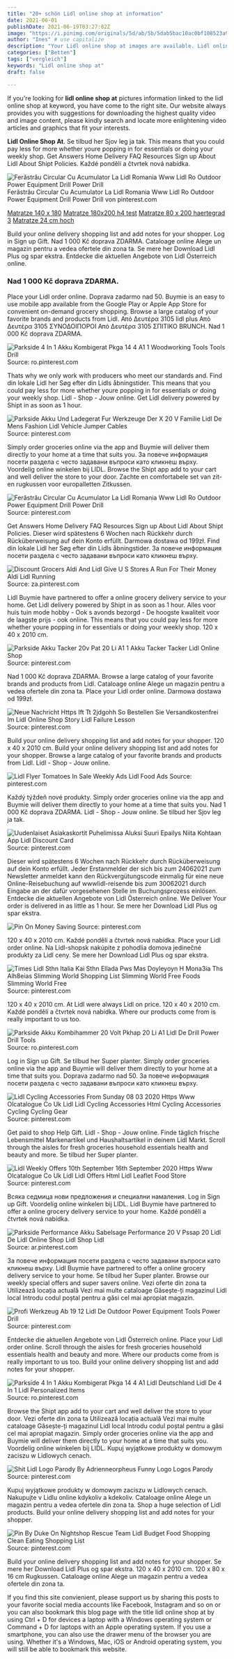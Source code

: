 ```yaml
---
title: "20+ schön Lidl online shop at information"
date: 2021-06-01
publishDate: 2021-06-19T03:27:02Z
image: "https://i.pinimg.com/originals/5d/ab/5b/5dab5bac10ac0bf108523a91c6308922.png"
author: "Ines" # use capitalize
description: "Your Lidl online shop at images are available. Lidl online shop at are a topic that is being searched for and liked by netizens now. You can Find and Download the Lidl online shop at files here. Get all free vectors."
categories: ["Betten"]
tags: ["vergleich"]
keywords: "Lidl online shop at"
draft: false

---
```


If you're looking for **lidl online shop at** pictures information linked to the lidl online shop at keyword, you have come to the right  site. Our website always  provides you with  suggestions  for downloading  the highest  quality video and image  content, please kindly search and locate more enlightening video articles and graphics that fit your interests.

**Lidl Online Shop At**. Se tilbud her Sjov leg ja tak. This means that you could pay less for more whether youre popping in for essentials or doing your weekly shop. Get Answers Home Delivery FAQ Resources Sign up About Lidl About Shipt Policies. Každé pondělí a čtvrtek nová nabídka.

![Ferăstrău Circular Cu Acumulator La Lidl Romania Www Lidl Ro Outdoor Power Equipment Drill Power Drill](https://i.pinimg.com/originals/a4/dd/4a/a4dd4a570198ecc86c52b2e1ab778f73.png "Ferăstrău Circular Cu Acumulator La Lidl Romania Www Lidl Ro Outdoor Power Equipment Drill Power Drill")
Ferăstrău Circular Cu Acumulator La Lidl Romania Www Lidl Ro Outdoor Power Equipment Drill Power Drill von pinterest.com

[Matratze 140 x 180](/matratze-140-x-180/)
[Matratze 180x200 h4 test](/matratze-180x200-h4-test/)
[Matratze 80 x 200 haertegrad 3](/matratze-80-x-200-haertegrad-3/)
[Matratze 24 cm hoch](/matratze-24-cm-hoch/)

Build your online delivery shopping list and add notes for your shopper. Log in Sign up Gift. Nad 1 000 Kč doprava ZDARMA. Cataloage online Alege un magazin pentru a vedea ofertele din zona ta. Se mere her Download Lidl Plus og spar ekstra. Entdecke die aktuellen Angebote von Lidl Österreich online.

### Nad 1 000 Kč doprava ZDARMA.

Place your Lidl order online. Doprava zadarmo nad 50. Buymie is an easy to use mobile app available from the Google Play or Apple App Store for convenient on-demand grocery shopping. Browse a large catalog of your favorite brands and products from Lidl. Από Δευτέρα 3105 lidl plus Από Δευτέρα 3105 ΣΥΝΟΔΟΙΠΟΡΟΙ Από Δευτέρα 3105 ΣΠΙΤΙΚΟ BRUNCH. Nad 1 000 Kč doprava ZDARMA.


![Parkside 4 In 1 Akku Kombigerat Pkga 14 4 A1 1 Woodworking Tools Tools Drill](https://i.pinimg.com/originals/38/95/92/389592640906d9dca86e4c10b7549b96.jpg "Parkside 4 In 1 Akku Kombigerat Pkga 14 4 A1 1 Woodworking Tools Tools Drill")
Source: ro.pinterest.com

Thats why we only work with producers who meet our standards and. Find din lokale Lidl her Søg efter din Lidls åbningstider. This means that you could pay less for more whether youre popping in for essentials or doing your weekly shop. Lidl - Shop - Jouw online. Get Lidl delivery powered by Shipt in as soon as 1 hour.

![Parkside Akku Und Ladegerat Fur Werkzeuge Der X 20 V Familie Lidl De Mens Fashion Lidl Vehicle Jumper Cables](https://i.pinimg.com/originals/14/de/8f/14de8f3f064fd211fa897c33c513e885.jpg "Parkside Akku Und Ladegerat Fur Werkzeuge Der X 20 V Familie Lidl De Mens Fashion Lidl Vehicle Jumper Cables")
Source: pinterest.com

Simply order groceries online via the app and Buymie will deliver them directly to your home at a time that suits you. За повече информация посети раздела с често задавани въпроси като кликнеш върху. Voordelig online winkelen bij LIDL. Browse the Shipt app add to your cart and well deliver the store to your door. Zachte en comfortabele set van zit- en rugkussen voor europalletten Zitkussen.

![Ferăstrău Circular Cu Acumulator La Lidl Romania Www Lidl Ro Outdoor Power Equipment Drill Power Drill](https://i.pinimg.com/originals/a4/dd/4a/a4dd4a570198ecc86c52b2e1ab778f73.png "Ferăstrău Circular Cu Acumulator La Lidl Romania Www Lidl Ro Outdoor Power Equipment Drill Power Drill")
Source: pinterest.com

Get Answers Home Delivery FAQ Resources Sign up About Lidl About Shipt Policies. Dieser wird spätestens 6 Wochen nach Rückkehr durch Rücküberweisung auf dein Konto erfüllt. Darmowa dostawa od 199zł. Find din lokale Lidl her Søg efter din Lidls åbningstider. За повече информация посети раздела с често задавани въпроси като кликнеш върху.

![Discount Grocers Aldi And Lidl Give U S Stores A Run For Their Money Aldi Lidl Running](https://i.pinimg.com/originals/9e/55/e3/9e55e3211490c32a89ac195721afffe3.jpg "Discount Grocers Aldi And Lidl Give U S Stores A Run For Their Money Aldi Lidl Running")
Source: za.pinterest.com

Lidl Buymie have partnered to offer a online grocery delivery service to your home. Get Lidl delivery powered by Shipt in as soon as 1 hour. Alles voor huis tuin mode hobby - Ook s avonds bezorgd - De hoogste kwaliteit voor de laagste prijs - ook online. This means that you could pay less for more whether youre popping in for essentials or doing your weekly shop. 120 x 40 x 2010 cm.

![Parkside Akku Tacker 20v Pat 20 Li A1 1 Akku Tacker Tacker Lidl Online Shop](https://i.pinimg.com/originals/6d/d9/10/6dd910344c4aefb34bc12002808c5423.jpg "Parkside Akku Tacker 20v Pat 20 Li A1 1 Akku Tacker Tacker Lidl Online Shop")
Source: pinterest.com

Nad 1 000 Kč doprava ZDARMA. Browse a large catalog of your favorite brands and products from Lidl. Cataloage online Alege un magazin pentru a vedea ofertele din zona ta. Place your Lidl order online. Darmowa dostawa od 199zł.

![Neue Nachricht Https Ift Tt 2jdgohh So Bestellen Sie Versandkostenfrei Im Lidl Online Shop Story Lidl Failure Lesson](https://i.pinimg.com/736x/a3/56/2c/a3562c63d0ba6cc3fabed6609787e064.jpg "Neue Nachricht Https Ift Tt 2jdgohh So Bestellen Sie Versandkostenfrei Im Lidl Online Shop Story Lidl Failure Lesson")
Source: pinterest.com

Build your online delivery shopping list and add notes for your shopper. 120 x 40 x 2010 cm. Build your online delivery shopping list and add notes for your shopper. Browse a large catalog of your favorite brands and products from Lidl. Lidl - Shop - Jouw online.

![Lidl Flyer Tomatoes In Sale Weekly Ads Lidl Food Ads](https://i.pinimg.com/originals/8b/97/6e/8b976efe0f1ebf1b39f9339c7e4feef2.jpg "Lidl Flyer Tomatoes In Sale Weekly Ads Lidl Food Ads")
Source: pinterest.com

Každý týždeň nové produkty. Simply order groceries online via the app and Buymie will deliver them directly to your home at a time that suits you. Nad 1 000 Kč doprava ZDARMA. Lidl - Shop - Jouw online. Se tilbud her Sjov leg ja tak.

![Uudenlaiset Asiakaskortit Puhelimissa Aluksi Suuri Epailys Niita Kohtaan App Lidl Discount Card](https://i.pinimg.com/originals/ac/01/42/ac0142701620a6393f92f1e077f50430.jpg "Uudenlaiset Asiakaskortit Puhelimissa Aluksi Suuri Epailys Niita Kohtaan App Lidl Discount Card")
Source: pinterest.com

Dieser wird spätestens 6 Wochen nach Rückkehr durch Rücküberweisung auf dein Konto erfüllt. Jeder Erstanmelder der sich bis zum 24062021 zum Newsletter anmeldet kann den Rückvergütungscode einmalig für eine neue Online-Reisebuchung auf wwwlidl-reisende bis zum 30062021 durch Eingabe an der dafür vorgesehenen Stelle im Buchungsprozess einlösen. Entdecke die aktuellen Angebote von Lidl Österreich online. We Deliver Your order is delivered in as little as 1 hour. Se mere her Download Lidl Plus og spar ekstra.

![Pin On Money Saving](https://i.pinimg.com/originals/b9/cc/05/b9cc0501a831c52595982dadaf70736d.png "Pin On Money Saving")
Source: pinterest.com

120 x 40 x 2010 cm. Každé pondělí a čtvrtek nová nabídka. Place your Lidl order online. Na Lidl-shopsk nakúpite z pohodlia domova jedinečné produkty za Lidl ceny. Se mere her Download Lidl Plus og spar ekstra.

![Times Lidl Sthn Italia Kai Sthn Ellada Pws Mas Doyleyoyn H Mona3ia Ths Alh8eias Slimming World Shopping List Slimming World Free Foods Slimming World Free](https://i.pinimg.com/originals/bd/c5/ba/bdc5ba66a9617e81c8c4050423911455.jpg "Times Lidl Sthn Italia Kai Sthn Ellada Pws Mas Doyleyoyn H Mona3ia Ths Alh8eias Slimming World Shopping List Slimming World Free Foods Slimming World Free")
Source: pinterest.com

120 x 40 x 2010 cm. At Lidl were always Lidl on price. 120 x 40 x 2010 cm. Každé pondělí a čtvrtek nová nabídka. Where our products come from is really important to us too.

![Parkside Akku Kombihammer 20 Volt Pkhap 20 Li A1 Lidl De Drill Power Drill Tools](https://i.pinimg.com/originals/05/5c/5c/055c5cde0d28f35325b7d069b40cf6b6.png "Parkside Akku Kombihammer 20 Volt Pkhap 20 Li A1 Lidl De Drill Power Drill Tools")
Source: ro.pinterest.com

Log in Sign up Gift. Se tilbud her Super planter. Simply order groceries online via the app and Buymie will deliver them directly to your home at a time that suits you. Doprava zadarmo nad 50. За повече информация посети раздела с често задавани въпроси като кликнеш върху.

![Lidl Cycling Accessories From Sunday 08 03 2020 Https Www Olcatalogue Co Uk Lidl Lidl Cycling Accessories Html Cycling Accessories Cycling Cycling Gear](https://i.pinimg.com/originals/3f/8d/f2/3f8df28cb1122079a59b11bf3cbd5b4b.png "Lidl Cycling Accessories From Sunday 08 03 2020 Https Www Olcatalogue Co Uk Lidl Lidl Cycling Accessories Html Cycling Accessories Cycling Cycling Gear")
Source: pinterest.com

Get paid to shop Help Gift. Lidl - Shop - Jouw online. Finde täglich frische Lebensmittel Markenartikel und Haushaltsartikel in deinem Lidl Markt. Scroll through the aisles for fresh groceries household essentials health and beauty and more. Se tilbud her Super planter.

![Lidl Weekly Offers 10th September 16th September 2020 Https Www Olcatalogue Co Uk Lidl Lidl Offers Html Lidl Leaflet Food Store](https://i.pinimg.com/originals/81/43/fc/8143fcf734e95233611d3c204ace5706.jpg "Lidl Weekly Offers 10th September 16th September 2020 Https Www Olcatalogue Co Uk Lidl Lidl Offers Html Lidl Leaflet Food Store")
Source: pinterest.com

Всяка седмица нови предложения и специални намаления. Log in Sign up Gift. Voordelig online winkelen bij LIDL. Lidl Buymie have partnered to offer a online grocery delivery service to your home. Každé pondělí a čtvrtek nová nabídka.

![Parkside Performance Akku Sabelsage Performance 20 V Pssap 20 Lidl De Lidl Online Shop Lidl Shop Lidl](https://i.pinimg.com/originals/d2/2b/d3/d22bd320e0dd39dd437537dd379fdeea.png "Parkside Performance Akku Sabelsage Performance 20 V Pssap 20 Lidl De Lidl Online Shop Lidl Shop Lidl")
Source: ar.pinterest.com

За повече информация посети раздела с често задавани въпроси като кликнеш върху. Lidl Buymie have partnered to offer a online grocery delivery service to your home. Se tilbud her Super planter. Browse our weekly special offers and super savers online. Vezi oferte din zona ta Utilizează locația actuală Vezi mai multe cataloage Găsește-ți magazinul Lidl local Introdu codul poștal pentru a găsi cel mai apropiat magazin.

![Profi Werkzeug Ab 19 12 Lidl De Outdoor Power Equipment Tools Power Drill](https://i.pinimg.com/originals/dc/65/91/dc6591aaf6db29b9f6cc4f8042dbea80.png "Profi Werkzeug Ab 19 12 Lidl De Outdoor Power Equipment Tools Power Drill")
Source: pinterest.com

Entdecke die aktuellen Angebote von Lidl Österreich online. Place your Lidl order online. Scroll through the aisles for fresh groceries household essentials health and beauty and more. Where our products come from is really important to us too. Build your online delivery shopping list and add notes for your shopper.

![Parkside 4 In 1 Akku Kombigerat Pkga 14 4 A1 Lidl Deutschland Lidl De 4 In 1 Lidl Personalized Items](https://i.pinimg.com/originals/e1/07/50/e107506f7e4227a194203d40c55ddb00.jpg "Parkside 4 In 1 Akku Kombigerat Pkga 14 4 A1 Lidl Deutschland Lidl De 4 In 1 Lidl Personalized Items")
Source: ro.pinterest.com

Browse the Shipt app add to your cart and well deliver the store to your door. Vezi oferte din zona ta Utilizează locația actuală Vezi mai multe cataloage Găsește-ți magazinul Lidl local Introdu codul poștal pentru a găsi cel mai apropiat magazin. Simply order groceries online via the app and Buymie will deliver them directly to your home at a time that suits you. Voordelig online winkelen bij LIDL. Kupuj wyjątkowe produkty w domowym zaciszu w Lidlowych cenach.

![Shit Lidl Logo Parody By Adrienneorpheus Funny Logo Logos Parody](https://i.pinimg.com/originals/6c/05/58/6c05587833794cf76d6cf247cb9ad8af.jpg "Shit Lidl Logo Parody By Adrienneorpheus Funny Logo Logos Parody")
Source: pinterest.com

Kupuj wyjątkowe produkty w domowym zaciszu w Lidlowych cenach. Nakupujte v Lidlu online kdykoliv a kdekoliv. Cataloage online Alege un magazin pentru a vedea ofertele din zona ta. Shop a huge selection of Lidl products. Build your online delivery shopping list and add notes for your shopper.

![Pin By Duke On Nightshop Rescue Team Lidl Budget Food Shopping Clean Eating Shopping List](https://i.pinimg.com/originals/5d/ab/5b/5dab5bac10ac0bf108523a91c6308922.png "Pin By Duke On Nightshop Rescue Team Lidl Budget Food Shopping Clean Eating Shopping List")
Source: pinterest.com

Build your online delivery shopping list and add notes for your shopper. Se mere her Download Lidl Plus og spar ekstra. 120 x 40 x 2010 cm. 120 x 80 x 16 cm Rugkussen. Cataloage online Alege un magazin pentru a vedea ofertele din zona ta.

If you find this site convienient, please support us by sharing this posts to your favorite social media accounts like Facebook, Instagram and so on or you can also bookmark this blog page with the title lidl online shop at by using Ctrl + D for devices a laptop with a Windows operating system or Command + D for laptops with an Apple operating system. If you use a smartphone, you can also use the drawer menu of the browser you are using. Whether it's a Windows, Mac, iOS or Android operating system, you will still be able to bookmark this website.
